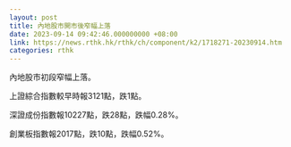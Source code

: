 ```yaml
---
layout: post
title: 內地股市開市後窄幅上落
date: 2023-09-14 09:42:46.000000000 +08:00
link: https://news.rthk.hk/rthk/ch/component/k2/1718271-20230914.htm
categories: rthk
---
```


內地股市初段窄幅上落。

上證綜合指數較早時報3121點，跌1點。

深證成份指數報10227點，跌28點，跌幅0.28%。

創業板指數報2017點，跌10點，跌幅0.52%。
